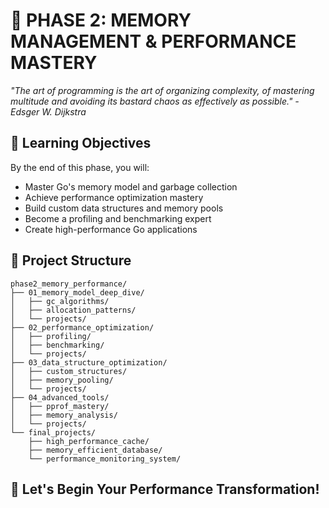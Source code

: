 # 🚀 PHASE 2: MEMORY MANAGEMENT & PERFORMANCE MASTERY

*"The art of programming is the art of organizing complexity, of mastering multitude and avoiding its bastard chaos as effectively as possible." - Edsger W. Dijkstra*

## 🎯 Learning Objectives
By the end of this phase, you will:
- Master Go's memory model and garbage collection
- Achieve performance optimization mastery
- Build custom data structures and memory pools
- Become a profiling and benchmarking expert
- Create high-performance Go applications

## 📁 Project Structure
```
phase2_memory_performance/
├── 01_memory_model_deep_dive/
│   ├── gc_algorithms/
│   ├── allocation_patterns/
│   └── projects/
├── 02_performance_optimization/
│   ├── profiling/
│   ├── benchmarking/
│   └── projects/
├── 03_data_structure_optimization/
│   ├── custom_structures/
│   ├── memory_pooling/
│   └── projects/
├── 04_advanced_tools/
│   ├── pprof_mastery/
│   ├── memory_analysis/
│   └── projects/
└── final_projects/
    ├── high_performance_cache/
    ├── memory_efficient_database/
    └── performance_monitoring_system/
```

## 🚀 Let's Begin Your Performance Transformation!
